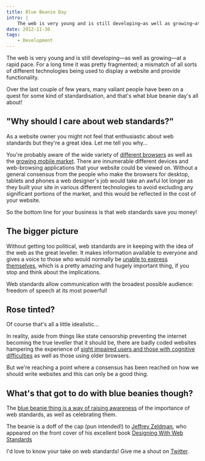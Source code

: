 ```yaml
---
title: Blue Beanie Day
intro: |
    The web is very young and is still developing—as well as growing—at a rapid pace. For a long time it was pretty fragmented; a mismatch of all sorts of different technologies being used to display a website and provide functionality.
date: 2012-11-30
tags:
    - Development
---
```


The web is very young and is still developing—as well as growing—at a rapid pace. For a long time it was pretty fragmented; a mismatch of all sorts of different technologies being used to display a website and provide functionality.

Over the last couple of few years, many valiant people have been on a quest for some kind of standardisation, and that's what blue beanie day's all about!

## "Why should I care about web standards?"

As a website owner you might not feel that enthusiastic about web standards but they're a great idea. Let me tell you why…

You're probably aware of the wide variety of [different browsers][1] as well as the [growing mobile market][2]. There are innumerable different devices and web-browsing applications that your website could be viewed on. Without a general consensus from the people who make the browsers for desktop, tablets and phones a web designer's job would take an awful lot longer as they built your site in various different technologies to avoid excluding any significant portions of the market, and this would be reflected in the cost of your website.

So the bottom line for your business is that web standards save you money!

## The bigger picture

Without  getting too political, web standards are in keeping with the idea of the web as the great leveller. It makes information available to everyone and gives a voice to those who would normally be [unable to express themselves][3], which is a pretty amazing and hugely important thing, if you stop and think about the implications.

Web standards allow communication with the broadest possible audience: freedom of speech at its most powerful!

## Rose tinted?

Of course that's all a little idealistic…

In reality, aside from things like state censorship preventing the internet becoming the true leveller that it should be, there are badly coded websites hampering the experience of [sight impaired users and those with cognitive difficulties][5] as well as those using older browsers.

But we're reaching a point where a consensus has been reached on how we should write websites and this can only be a good thing.

## What's that got to do with blue beanies though?

The [blue beanie thing is a way of raising awareness][6] of the importance of web standards, as well as celebrating them.

The beanie is a doff of the cap (pun intended!) to [Jeffrey Zeldman][7], who appeared on the front cover of his excellent book [Designing With Web Standards][8]

I'd love to know your take on web standards! Give me a shout on [Twitter](https://twitter.com/tempertemper).

[1]:  /blog/whats-in-a-browser
[2]:  /blog/do-i-need-a-mobile-website
[3]:  http://en.wikipedia.org/wiki/Arab_Spring
[4]:  /blog/disability-on-the-web
[5]:  /blog/disability-on-the-web
[6]:  http://www.zeldman.com/bbd/
[7]:  http://en.wikipedia.org/wiki/Jeffrey_Zeldman
[8]:  http://www.amazon.com/exec/obidos/tg/detail/-/0321616952/jeffreyzeldmanprA/
